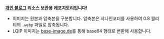 **[개인 블로그](https://hynrng.github.io/) 리소스 보관용 레포지토리입니다!**

- 이미지는 원본과 압축본을 구분합니다. 압축본은 샤나인코더를 사용하여 0.8 퀄리티의 `.webp` 파일로 압축됩니다.
- LQIP 이미지는 [base-image.de](https://www.base64-image.de/)를 통해 base64 형태로 변환해 사용합니다.

